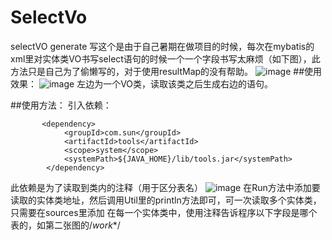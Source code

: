 # SelectVo
selectVO generate
写这个是由于自己暑期在做项目的时候，每次在mybatis的xml里对实体类VO书写select语句的时候一个一个字段书写太麻烦（如下图），此方法只是自己为了偷懒写的，对于使用resultMap的没有帮助。
![image](https://user-images.githubusercontent.com/72613433/186873031-d9e6a59e-1c5b-4f42-abb1-816c5da00508.png)
##使用效果：
![image](https://user-images.githubusercontent.com/72613433/186874340-464eb4be-db68-47fc-8419-bac7c2329472.png)
左边为一个VO类，读取该类之后生成右边的语句。

##使用方法：
引入依赖：
```pom
       <dependency>
            <groupId>com.sun</groupId>
            <artifactId>tools</artifactId>
            <scope>system</scope>
            <systemPath>${JAVA_HOME}/lib/tools.jar</systemPath>
        </dependency>
```
此依赖是为了读取到类内的注释（用于区分表名）
![image](https://user-images.githubusercontent.com/72613433/186873423-390e2b2a-c999-498f-b96b-4edd83685f56.png)
在Run方法中添加要读取的实体类地址，然后调用Util里的println方法即可，可一次读取多个实体类，只需要在sources里添加
在每一个实体类中，使用注释告诉程序以下字段是哪个表的，如第二张图的/*work**/
